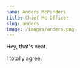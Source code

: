 ```yaml
---
name: Anders McPanders
title: Chief Mc Officer
slug: anders
image: /images/anders.png
---
```


Hey, that's neat.

I totally agree.